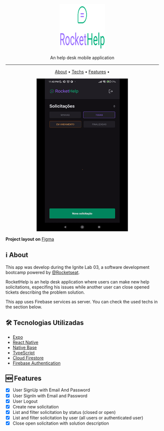 <div align="center">
   <img src="./.github/logo.svg" width="150" height="150"/>
   <p align="center">An help desk mobile application</p>

   <hr>

   <p align="center">
      <a href="#about">About</a> •
      <a href="#techs">Techs</a> • 
      <a href="#feats">Features</a> • 
   </p>
   
   <img src="./.github/preview.gif" width="300" height="500">
</div>

<strong>Project layout on</strong> <a target="_blank" href="https://www.figma.com/community/file/1130846653327904117">Figma</a>

<h2 id="about">
   ℹ About
</h2>

<p>
    This app was develop during the Ignite Lab 03</a>, a software development bootcamp powered by <a target="_blank" href="https://rocketseat.com.br">@Rocketseat</a>.
</p>

<p>
   RocketHelp is an help desk application where users can make new help solicitations, especifing his issues while another user can close opened tickets describing the problem solution.

This app uses Firebase services as server. You can check the used techs in the section below.

</p>

<h2 id="techs">
   🛠 Tecnologias Utilizadas
</h2>

- [Expo](https://docs.expo.io/)
- [React Native](https://reactnative.dev/)
- [Native Base](https://nativebase.io/)
- [TypeScript](https://www.typescriptlang.org/)
- [Cloud Firestore](https://firebase.google.com/docs/firestore)
- [Firebase Authentication](https://firebase.google.com/docs/auth)

<h2 id="feats">
   🆕 Features
</h2>

- [x] User SignUp with Email And Password
- [x] User SignIn with Email and Password
- [x] User Logout
- [x] Create new solicitation
- [x] List and filter solicitation by status (closed or open)
- [x] List and filter solicitation by user (all users or authenticated user)
- [x] Close open solicitation with solution description
